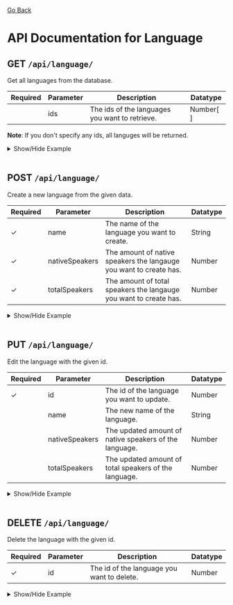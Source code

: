 [Go Back](./README.md)

# API Documentation for Language

## GET `/api/language/`

Get all languages from the database.

| Required | Parameter | Description                                    | Datatype  |
| -------- | --------- | ---------------------------------------------- | --------- |
|          | ids       | The ids of the languages you want to retrieve. | Number[ ] |

**Note**: If you don't specify any ids, all languges will be returned.

<details>
<summary>Show/Hide Example</summary>

Send a GET request to `/api/language/`:

Response:

```json
{
  "success": true,
  "error": "",
  "data": [
    {
      "languageID": 1,
      "languageName": "Standard Chinese",
      "languageNativeSpeakers": 929000000,
      "languageTotalSpeakers": 1118000000,
      "createdAt": "1970-01-01T00:00:00.000Z",
      "updatedAt": "1970-01-01T00:00:00.000Z"
    },
    {
      "languageID": 2,
      "languageName": "Hindi",
      "languageNativeSpeakers": 343900000,
      "languageTotalSpeakers": 602200000,
      "createdAt": "1970-01-01T00:00:00.000Z",
      "updatedAt": "1970-01-01T00:00:00.000Z"
    },
    {
      "languageID": 3,
      "languageName": "English",
      "languageNativeSpeakers": 372900000,
      "languageTotalSpeakers": 1452000000,
      "createdAt": "1970-01-01T00:00:00.000Z",
      "updatedAt": "1970-01-01T00:00:00.000Z"
    },
    {
      "languageID": 4,
      "languageName": "Indonesian",
      "languageNativeSpeakers": 43600000,
      "languageTotalSpeakers": 199000000,
      "createdAt": "1970-01-01T00:00:00.000Z",
      "updatedAt": "1970-01-01T00:00:00.000Z"
    },
    {
      "languageID": 5,
      "languageName": "Punjabi",
      "languageNativeSpeakers": 12000000,
      "languageTotalSpeakers": 32000000,
      "createdAt": "1970-01-01T00:00:00.000Z",
      "updatedAt": "1970-01-01T00:00:00.000Z"
    },
    {
      "languageID": 6,
      "languageName": "Swedish",
      "languageNativeSpeakers": 9000000,
      "languageTotalSpeakers": 20000000,
      "createdAt": "1970-01-01T00:00:00.000Z",
      "updatedAt": "1970-01-01T00:00:00.000Z"
    }
  ]
}
```

Send a GET request to `/api/languges/` with the following body:

```json
{
  "ids": [1, 4]
}
```

Response:

```json
{
  "success": true,
  "error": "",
  "data": [
    {
      "languageID": 1,
      "languageName": "Standard Chinese",
      "languageNativeSpeakers": 929000000,
      "languageTotalSpeakers": 1118000000,
      "createdAt": "1970-01-01T00:00:00.000Z",
      "updatedAt": "1970-01-01T00:00:00.000Z"
    },
    {
      "languageID": 4,
      "languageName": "Indonesian",
      "languageNativeSpeakers": 43600000,
      "languageTotalSpeakers": 199000000,
      "createdAt": "1970-01-01T00:00:00.000Z",
      "updatedAt": "1970-01-01T00:00:00.000Z"
    }
  ]
}
```

</details>
<br>

## POST `/api/language/`

Create a new language from the given data.

| Required | Parameter      | Description                                                        | Datatype |
| -------- | -------------- | ------------------------------------------------------------------ | -------- |
| ✓        | name           | The name of the language you want to create.                       | String   |
| ✓        | nativeSpeakers | The amount of native speakers the langauge you want to create has. | Number   |
| ✓        | totalSpeakers  | The amount of total speakers the langauge you want to create has.  | Number   |

<details>
<summary>Show/Hide Example</summary>

Send a POST request to `/api/language/` with the following body:

```json
{
  "name": "Norwegian",
  "nativeSpeakers": 5320000,
  "totalSpeakers": 7000000
}
```

Response:

```json
{
  "success": true,
  "error": "",
  "data": {
    "languageID": 1,
    "languageName": "Norwegian",
    "languageNativeSpeakers": 5320000,
    "languageTotalSpeakers": 7000000,
    "updatedAt": "1970-01-01T00:00:00.000Z",
    "createdAt": "1970-01-01T00:00:00.000Z"
  }
}
```

</details>
<br>

## PUT `/api/language/`

Edit the language with the given id.

| Required | Parameter      | Description                                            | Datatype |
| -------- | -------------- | ------------------------------------------------------ | -------- |
| ✓        | id             | The id of the language you want to update.             | Number   |
|          | name           | The new name of the language.                          | String   |
|          | nativeSpeakers | The updated amount of native speakers of the language. | Number   |
|          | totalSpeakers  | The updated amount of total speakers of the language.  | Number   |

<details>
<summary>Show/Hide Example</summary>

Send a PUT request to `/api/language/` with the following body:

```json
{
  "id": 1,
  "nativeSpeakers": 500000,
  "totalSpeakers": 550000
}
```

Response:

```json
{
  "success": true,
  "error": "",
  "data": {
    "languageID": 1,
    "languageName": "Norwegian",
    "languageNativeSpeakers": 500000,
    "languageTotalSpeakers": 550000,
    "updatedAt": "1970-01-01T00:00:00.000Z",
    "createdAt": "1970-01-01T00:00:00.000Z"
  }
}
```

</details>
<br>

## DELETE `/api/language/`

Delete the language with the given id.

| Required | Parameter | Description                                | Datatype |
| -------- | --------- | ------------------------------------------ | -------- |
| ✓        | id        | The id of the language you want to delete. | Number   |

<details>
<summary>Show/Hide Example</summary>
Send a DELETE request to `/api/language/` with the following body:

```json
{
  "id": 1
}
```

Response:

```json
{
  "success": true,
  "error": "",
  "data": 1
}
```

</details>
